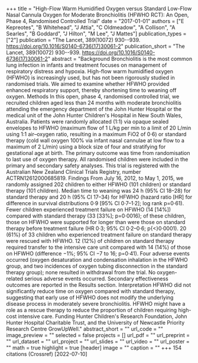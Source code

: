 +++
title = "High-Flow Warm Humidified Oxygen versus Standard Low-Flow Nasal Cannula Oxygen for Moderate Bronchiolitis (HFWHO RCT): An Open, Phase 4, Randomised Controlled Trial"
date = "2017-01-01"
authors = ["E Kepreotes", "B Whitehead", "J Attia", "C Oldmeadow", "A Collison", "A Searles", "B Goddard", "J Hilton", "M Lee", "J Mattes"]
publication_types = ["2"]
publication = "The Lancet, 389(10072) 930--939. https://doi.org/10.1016/S0140-6736(17)30061-2"
publication_short = "The Lancet, 389(10072) 930--939. https://doi.org/10.1016/S0140-6736(17)30061-2"
abstract = "Background Bronchiolitis is the most common lung infection in infants and treatment focuses on management of respiratory distress and hypoxia. High-flow warm humidified oxygen (HFWHO) is increasingly used, but has not been rigorously studied in randomised trials. We aimed to examine whether HFWHO provided enhanced respiratory support, thereby shortening time to weaning off oxygen. Methods In this open, phase 4, randomised controlled trial, we recruited children aged less than 24 months with moderate bronchiolitis attending the emergency department of the John Hunter Hospital or the medical unit of the John Hunter Children's Hospital in New South Wales, Australia. Patients were randomly allocated (1:1) via opaque sealed envelopes to HFWHO (maximum flow of 1 L/kg per min to a limit of 20 L/min using 1:1 air–oxygen ratio, resulting in a maximum FiO2 of 0·6) or standard therapy (cold wall oxygen 100% via infant nasal cannulae at low flow to a maximum of 2 L/min) using a block size of four and stratifying for gestational age at birth. The primary outcome was time from randomisation to last use of oxygen therapy. All randomised children were included in the primary and secondary safety analyses. This trial is registered with the Australian New Zealand Clinical Trials Registry, number ACTRN12612000685819. Findings From July 16, 2012, to May 1, 2015, we randomly assigned 202 children to either HFWHO (101 children) or standard therapy (101 children). Median time to weaning was 24 h (95% CI 18–28) for standard therapy and 20 h (95% CI 17–34) for HFWHO (hazard ratio [HR] for difference in survival distributions 0·9 [95% CI 0·7–1·2]; log rank p=0·61). Fewer children experienced treatment failure on HFWHO (14 [14%]) compared with standard therapy (33 [33%]; p=0·0016); of these children, those on HFWHO were supported for longer than were those on standard therapy before treatment failure (HR 0·3; 95% CI 0·2–0·6; p{$<$}0·0001). 20 (61%) of 33 children who experienced treatment failure on standard therapy were rescued with HFWHO. 12 (12%) of children on standard therapy required transfer to the intensive care unit compared with 14 (14%) of those on HFWHO (difference −1%; 95% CI −7 to 16; p=0·41). Four adverse events occurred (oxygen desaturation and condensation inhalation in the HFWHO group, and two incidences of oxygen tubing disconnection in the standard therapy group); none resulted in withdrawal from the trial. No oxygen-related serious adverse events occurred. Secondary effectiveness outcomes are reported in the Results section. Interpretation HFWHO did not significantly reduce time on oxygen compared with standard therapy, suggesting that early use of HFWHO does not modify the underlying disease process in moderately severe bronchiolitis. HFWHO might have a role as a rescue therapy to reduce the proportion of children requiring high-cost intensive care. Funding Hunter Children's Research Foundation, John Hunter Hospital Charitable Trust, and the University of Newcastle Priority Research Centre GrowUpWell."
abstract_short = ""
url_code = ""
image_preview = ""
selected = false
projects = []
url_pdf = ""
url_preprint = ""
url_dataset = ""
url_project = ""
url_slides = ""
url_video = ""
url_poster = ""
math = true
highlight = true
[header]
image = ""
caption = ""
+++
154 citations (Crossref) [2022-07-10]
